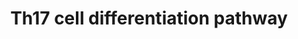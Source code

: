 ---
annotations:
- id: CL:0000899
  parent: native cell
  type: Cell Type Ontology
  value: T-helper 17 cell
- id: PW:0000023
  parent: regulatory pathway
  type: Pathway Ontology
  value: immune response pathway
- id: PW:0000003
  parent: signaling pathway
  type: Pathway Ontology
  value: signaling pathway
authors:
- Hafeez
- Egonw
- Khanspers
description: 'Th17 Cell Differentiation and the effect of Circadian network. The differentiation
  pathway for Th17 cell is considered and converted from the KEGG pathways database,
  whereas its connection with the Circadian network is taken from the literature.
  All the references will be provided soon.  '
last-edited: 2022-02-14
organisms:
- Homo sapiens
redirect_from:
- /index.php/Pathway:WP5130
- /instance/WP5130
- /instance/WP5130_r121321
revision: r121321
schema-jsonld:
- '@context': https://schema.org/
  '@id': https://wikipathways.github.io/pathways/WP5130.html
  '@type': Dataset
  creator:
    '@type': Organization
    name: WikiPathways
  description: 'Th17 Cell Differentiation and the effect of Circadian network. The
    differentiation pathway for Th17 cell is considered and converted from the KEGG
    pathways database, whereas its connection with the Circadian network is taken
    from the literature. All the references will be provided soon.  '
  keywords:
  - AHR
  - BMAL1
  - CD3D
  - CD3E
  - CD3G
  - CD3Z
  - CD4
  - CLOCK
  - CRY1
  - CaN
  - ERK
  - FOS
  - FOXP3
  - GATA3
  - HIF1A
  - HLA-DMA
  - Hsp90
  - IFNG
  - IFNGR
  - IKK
  - IL17A
  - IL17F
  - IL1B
  - IL1BR
  - IL2
  - IL21
  - IL21R
  - IL22
  - IL23A
  - IL23R
  - IL27
  - IL27R
  - IL2R
  - IL4
  - IL4R
  - IL6
  - IL6R
  - IRF4
  - JAK1
  - JAK1/3
  - JAK2
  - JNK
  - JUN
  - LAT
  - LCK
  - MTOR
  - NFATC1
  - NFIL3
  - NFKB1
  - NFKBIA
  - PER1
  - PLCG1
  - PRKCQ
  - RARA
  - RORA
  - RORgt
  - RUNX1
  - RXRA
  - Rev-erb
  - SMADs
  - SOCS3
  - STAT1
  - STAT3
  - STAT5A
  - STAT6
  - T-bet
  - TCRA
  - TCRB
  - TGFB1
  - TGFBR1
  - TYK2
  - ZAP70
  - p38
  license: CC0
  name: Th17 cell differentiation pathway
seo: CreativeWork
title: Th17 cell differentiation pathway
wpid: WP5130
---